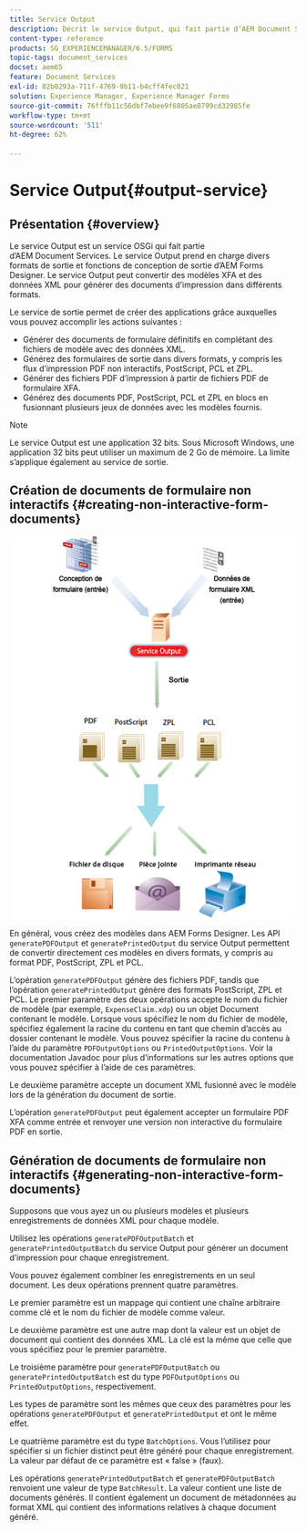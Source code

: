 ```yaml
---
title: Service Output
description: Décrit le service Output, qui fait partie d’AEM Document Services
content-type: reference
products: SG_EXPERIENCEMANAGER/6.5/FORMS
topic-tags: document_services
docset: aem65
feature: Document Services
exl-id: 82b0293a-711f-4769-9b11-b4cff4fec021
solution: Experience Manager, Experience Manager Forms
source-git-commit: 76fffb11c56dbf7ebee9f6805ae0799cd32985fe
workflow-type: tm+mt
source-wordcount: '511'
ht-degree: 62%

---
```


# Service Output{#output-service}

## Présentation {#overview}

Le service Output est un service OSGi qui fait partie d’AEM Document Services. Le service Output prend en charge divers formats de sortie et fonctions de conception de sortie d’AEM Forms Designer. Le service Output peut convertir des modèles XFA et des données XML pour générer des documents d’impression dans différents formats.

Le service de sortie permet de créer des applications grâce auxquelles vous pouvez accomplir les actions suivantes :

* Générer des documents de formulaire définitifs en complétant des fichiers de modèle avec des données XML.
* Générez des formulaires de sortie dans divers formats, y compris les flux d’impression PDF non interactifs, PostScript, PCL et ZPL.
* Générer des fichiers PDF d’impression à partir de fichiers PDF de formulaire XFA.
* Générez des documents PDF, PostScript, PCL et ZPL en blocs en fusionnant plusieurs jeux de données avec les modèles fournis.

>[!NOTE]
>
>Le service Output est une application 32 bits. Sous Microsoft Windows, une application 32 bits peut utiliser un maximum de 2 Go de mémoire. La limite s’applique également au service de sortie.

## Création de documents de formulaire non interactifs {#creating-non-interactive-form-documents}

![usingoutput_modified](assets/usingoutput_modified.png)

En général, vous créez des modèles dans AEM Forms Designer. Les API `generatePDFOutput` et `generatePrintedOutput` du service Output permettent de convertir directement ces modèles en divers formats, y compris au format PDF, PostScript, ZPL et PCL.

L’opération `generatePDFOutput` génère des fichiers PDF, tandis que l’opération `generatePrintedOutput` génère des formats PostScript, ZPL et PCL. Le premier paramètre des deux opérations accepte le nom du fichier de modèle (par exemple, `ExpenseClaim.xdp`) ou un objet Document contenant le modèle. Lorsque vous spécifiez le nom du fichier de modèle, spécifiez également la racine du contenu en tant que chemin d’accès au dossier contenant le modèle. Vous pouvez spécifier la racine du contenu à l’aide du paramètre `PDFOutputOptions` ou `PrintedOutputOptions`. Voir la documentation Javadoc pour plus d’informations sur les autres options que vous pouvez spécifier à l’aide de ces paramètres.

Le deuxième paramètre accepte un document XML fusionné avec le modèle lors de la génération du document de sortie.

L’opération `generatePDFOutput` peut également accepter un formulaire PDF XFA comme entrée et renvoyer une version non interactive du formulaire PDF en sortie.

## Génération de documents de formulaire non interactifs {#generating-non-interactive-form-documents}

Supposons que vous ayez un ou plusieurs modèles et plusieurs enregistrements de données XML pour chaque modèle.

Utilisez les opérations `generatePDFOutputBatch` et `generatePrintedOutputBatch` du service Output pour générer un document d’impression pour chaque enregistrement.

Vous pouvez également combiner les enregistrements en un seul document. Les deux opérations prennent quatre paramètres.

Le premier paramètre est un mappage qui contient une chaîne arbitraire comme clé et le nom du fichier de modèle comme valeur.

Le deuxième paramètre est une autre map dont la valeur est un objet de document qui contient des données XML. La clé est la même que celle que vous spécifiez pour le premier paramètre.

Le troisième paramètre pour `generatePDFOutputBatch` ou `generatePrintedOutputBatch` est du type `PDFOutputOptions` ou `PrintedOutputOptions`, respectivement.

Les types de paramètre sont les mêmes que ceux des paramètres pour les opérations `generatePDFOutput` et `generatePrintedOutput` et ont le même effet.

Le quatrième paramètre est du type `BatchOptions`. Vous l’utilisez pour spécifier si un fichier distinct peut être généré pour chaque enregistrement. La valeur par défaut de ce paramètre est « false » (faux).

Les opérations `generatePrintedOutputBatch` et `generatePDFOutputBatch` renvoient une valeur de type `BatchResult`. La valeur contient une liste de documents générés. Il contient également un document de métadonnées au format XML qui contient des informations relatives à chaque document généré.
